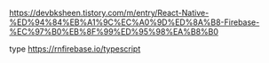 https://devbksheen.tistory.com/m/entry/React-Native-%ED%94%84%EB%A1%9C%EC%A0%9D%ED%8A%B8-Firebase-%EC%97%B0%EB%8F%99%ED%95%98%EA%B8%B0

type
https://rnfirebase.io/typescript
